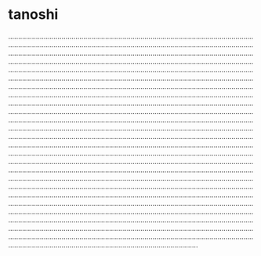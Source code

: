 # tanoshi

............................................................................................................................................................................................................................................................................................................................................................................................................................................................................................................................................................................................................................................................................................................................................................................................................................................................................................................................................................................................................................................................................................................................................................................................................................................................................................................................................................................................................................................................................................................................................................................................................................................................................................................................................................................................................................................................................................................................................................................................................................................................................................................................................................................................................................................................................................................................................................................................................................................................................................................................................................................................................................................................................................................................................................................................................................................................................................................................................................................................................................................................................................................................................................................................................................................................................................................................
